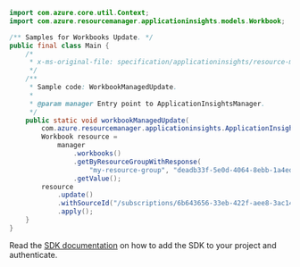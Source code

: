 ```java
import com.azure.core.util.Context;
import com.azure.resourcemanager.applicationinsights.models.Workbook;

/** Samples for Workbooks Update. */
public final class Main {
    /*
     * x-ms-original-file: specification/applicationinsights/resource-manager/Microsoft.Insights/stable/2021-08-01/examples/WorkbookManagedUpdate.json
     */
    /**
     * Sample code: WorkbookManagedUpdate.
     *
     * @param manager Entry point to ApplicationInsightsManager.
     */
    public static void workbookManagedUpdate(
        com.azure.resourcemanager.applicationinsights.ApplicationInsightsManager manager) {
        Workbook resource =
            manager
                .workbooks()
                .getByResourceGroupWithResponse(
                    "my-resource-group", "deadb33f-5e0d-4064-8ebb-1a4ed0313eb2", null, Context.NONE)
                .getValue();
        resource
            .update()
            .withSourceId("/subscriptions/6b643656-33eb-422f-aee8-3ac145d124af/resourcegroups/my-resource-group")
            .apply();
    }
}
```

Read the [SDK documentation](https://github.com/Azure/azure-sdk-for-java/blob/azure-resourcemanager-applicationinsights_1.0.0-beta.4/sdk/applicationinsights/azure-resourcemanager-applicationinsights/README.md) on how to add the SDK to your project and authenticate.
